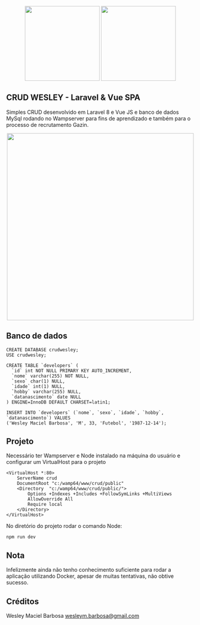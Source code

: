 <p align="center">
	<img src="https://logospng.org/download/laravel/logo-laravel-256.png" height="200">
	<img src="https://cdn.icon-icons.com/icons2/2699/PNG/512/vuejs_logo_icon_169247.png" height="200">
</p>


## CRUD WESLEY - Laravel & Vue SPA

Simples CRUD desenvolvido em Laravel 8 e Vue JS e banco de dados MySql rodando no Wampserver para fins de aprendizado e também para o processo de recrutamento Gazin.
<p align="center">
	<img src="https://i.ibb.co/zhrCdG9/crudwesley.gif" height="500">
</p>


## Banco de dados
```language
CREATE DATABASE crudwesley;
USE crudwesley;

CREATE TABLE `developers` (
  `id` int NOT NULL PRIMARY KEY AUTO_INCREMENT,
  `nome` varchar(255) NOT NULL,
  `sexo` char(1) NULL,
  `idade` int(1) NULL,
  `hobby` varchar(255) NULL,
  `datanascimento` date NULL
) ENGINE=InnoDB DEFAULT CHARSET=latin1;

INSERT INTO `developers` (`nome`, `sexo`, `idade`, `hobby`, `datanascimento`) VALUES 
('Wesley Maciel Barbosa', 'M', 33, 'Futebol', '1987-12-14');
```


## Projeto
Necessário ter Wampserver e Node instalado na máquina do usuário e configurar um VirtualHost para o projeto
```language
<VirtualHost *:80>
	ServerName crud
	DocumentRoot "c:/wamp64/www/crud/public"
	<Directory  "c:/wamp64/www/crud/public/">
		Options +Indexes +Includes +FollowSymLinks +MultiViews
		AllowOverride All
		Require local
	</Directory>
</VirtualHost>
```

No diretório do projeto rodar o comando Node: 
```
npm run dev
```

## Nota
Infelizmente ainda não tenho conhecimento suficiente para rodar a aplicação utilizando Docker, apesar de muitas tentativas, não obtive sucesso.

## Créditos
Wesley Maciel Barbosa
wesleym.barbosa@gmail.com